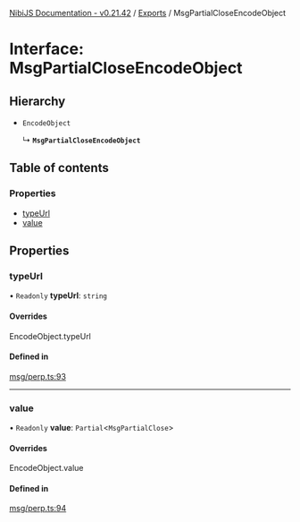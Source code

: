 [NibiJS Documentation - v0.21.42](../intro.md) / [Exports](../modules.md) / MsgPartialCloseEncodeObject

# Interface: MsgPartialCloseEncodeObject

## Hierarchy

- `EncodeObject`

  ↳ **`MsgPartialCloseEncodeObject`**

## Table of contents

### Properties

- [typeUrl](MsgPartialCloseEncodeObject.md#typeurl)
- [value](MsgPartialCloseEncodeObject.md#value)

## Properties

### typeUrl

• `Readonly` **typeUrl**: `string`

#### Overrides

EncodeObject.typeUrl

#### Defined in

[msg/perp.ts:93](https://github.com/NibiruChain/ts-sdk/blob/2993dce/packages/nibijs/src/msg/perp.ts#L93)

---

### value

• `Readonly` **value**: `Partial`<`MsgPartialClose`\>

#### Overrides

EncodeObject.value

#### Defined in

[msg/perp.ts:94](https://github.com/NibiruChain/ts-sdk/blob/2993dce/packages/nibijs/src/msg/perp.ts#L94)
